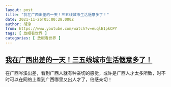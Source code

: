 ```yaml
---
layout: post
title: "我在广西出差的一天！三五线城市生活惬意多了！"
date: 2021-11-26T05:00:28.000Z
author: 胡涂
from: https://www.youtube.com/watch?v=euqlE1pkCPY
tags: [ 放眼看世界 ]
categories: [ 放眼看世界 ]
---
```

<!--1637902828000-->
[我在广西出差的一天！三五线城市生活惬意多了！](https://www.youtube.com/watch?v=euqlE1pkCPY)
------

<div>
在广西岑溪出差，看到广西人就有种亲切的感觉，或许是广西人才太多所致，时不时可以在网络上看到广西哪里又出人才了，倍感亲切！
</div>
